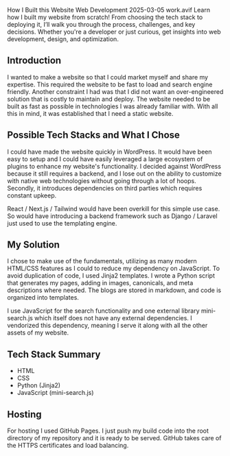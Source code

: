 How I Built this Website
Web Development
2025-03-05
work.avif
Learn how I built my website from scratch! From choosing the tech stack to deploying it, I’ll walk you through the process, challenges, and key decisions. Whether you're a developer or just curious, get insights into web development, design, and optimization.

## Introduction

I wanted to make a website so that I could market myself and share my expertise. This required the website to be fast to load and search engine friendly. Another constraint I had was that I did not want an over-engineered solution that is costly to maintain and deploy. The website needed to be built as fast as possible in technologies I was already familiar with. With all this in mind, it was established that I need a static website.

## Possible Tech Stacks and What I Chose

I could have made the website quickly in WordPress. It would have been easy to setup and I could have easily leveraged a large ecosystem of plugins to enhance my website's functionality. I decided against WordPress because it still requires a backend, and I lose out on the ability to customize with native web technologies without going through a lot of hoops. Secondly, it introduces dependencies on third parties which requires constant upkeep.

React / Next.js / Tailwind would have been overkill for this simple use case. So would have introducing a backend framework such as Django / Laravel just used to use the templating engine.

## My Solution

I chose to make use of the fundamentals, utilizing as many modern HTML/CSS features as I could to reduce my dependency on JavaScript. To avoid duplication of code, I used Jinja2 templates. I wrote a Python script that generates my pages, adding in images, canonicals, and meta descriptions where needed. The blogs are stored in markdown, and code is organized into templates.

I use JavaScript for the search functionality and one external library mini-search.js which itself does not have any external dependencies. I vendorized this dependency, meaning I serve it along with all the other assets of my website.

## Tech Stack Summary

- HTML
- CSS
- Python (Jinja2)
- JavaScript (mini-search.js)

## Hosting

For hosting I used GitHub Pages. I just push my build code into the root directory of my repository and it is ready to be served. GitHub takes care of the HTTPS certificates and load balancing.
